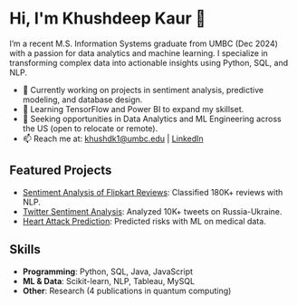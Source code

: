 # Hi, I'm Khushdeep Kaur 👋

I’m a recent M.S. Information Systems graduate from UMBC (Dec 2024) with a passion for data analytics and machine learning. I specialize in transforming complex data into actionable insights using Python, SQL, and NLP.

- 🔭 Currently working on projects in sentiment analysis, predictive modeling, and database design.
- 🌱 Learning TensorFlow and Power BI to expand my skillset.
- 💼 Seeking opportunities in Data Analytics and ML Engineering across the US (open to relocate or remote).
- 📫 Reach me at: khushdk1@umbc.edu | [LinkedIn](https://www.linkedin.com/in/khushdeep-kaur-611623239/)

## Featured Projects
- [Sentiment Analysis of Flipkart Reviews](https://github.com/Khushdeep-Kaur12/Product_categorization-NLP): Classified 180K+ reviews with NLP.
- [Twitter Sentiment Analysis](https://github.com/Khushdeep-Kaur12/Twitter-SentimentAnalysis): Analyzed 10K+ tweets on Russia-Ukraine.
- [Heart Attack Prediction]([repo-url]): Predicted risks with ML on medical data.

## Skills
- **Programming**: Python, SQL, Java, JavaScript
- **ML & Data**: Scikit-learn, NLP, Tableau, MySQL
- **Other**: Research (4 publications in quantum computing)
